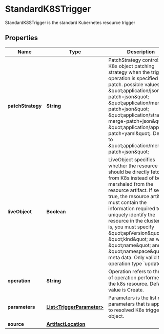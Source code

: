

# StandardK8STrigger

StandardK8STrigger is the standard Kubernetes resource trigger
## Properties

Name | Type | Description | Notes
------------ | ------------- | ------------- | -------------
**patchStrategy** | **String** | PatchStrategy controls the K8s object patching strategy when the trigger operation is specified as patch. possible values: \&quot;application/json-patch+json\&quot; \&quot;application/merge-patch+json\&quot; \&quot;application/strategic-merge-patch+json\&quot; \&quot;application/apply-patch+yaml\&quot;. Defaults to \&quot;application/merge-patch+json\&quot; |  [optional]
**liveObject** | **Boolean** | LiveObject specifies whether the resource should be directly fetched from K8s instead of being marshaled from the resource artifact. If set to true, the resource artifact must contain the information required to uniquely identify the resource in the cluster, that is, you must specify \&quot;apiVersion\&quot;, \&quot;kind\&quot; as well as \&quot;name\&quot; and \&quot;namespace\&quot; meta data. Only valid for operation type &#x60;update&#x60; |  [optional]
**operation** | **String** | Operation refers to the type of operation performed on the k8s resource. Default value is Create. |  [optional]
**parameters** | [**List&lt;TriggerParameter&gt;**](TriggerParameter.md) | Parameters is the list of parameters that is applied to resolved K8s trigger object. |  [optional]
**source** | [**ArtifactLocation**](ArtifactLocation.md) |  |  [optional]




